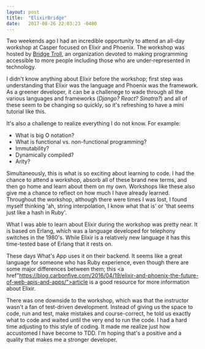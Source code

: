 ```yaml
---
layout: post
title:  "ElixirBridge"
date:   2017-08-26 22:03:23 -0400
---
```


Two weekends ago I had an incredible opportunity to attend an all-day workshop at Casper focused on Elixir and Phoenix. The workshop was hosted by <a href="https://www.bridgetroll.org/">Bridge Troll</a>, an organization devoted to making programming accessible to more people including those who are under-represented in technology. 

I didn't know anything about Elixir before the workshop; first step was understanding that Elixir was the language and Phoenix was the framework. As a greener developer, it can be a challenege to wade through all the various languages and frameworks (<i>Django? React? Sinatra?</i>) and all of these seem to be changing so quickly, so it's refreshing to have a mini tutorial like this. 

It's also a challenge to realize everything I do not know. For example:

<ul><li>What is big O notation?</li> <li>What is functional vs. non-functional programming?</li> <li>Immutability?</li> <li>Dynamically compiled?</li><li>Arity?</li></ul>

Simultaneously, this is what is so exciting about learning to code. I had the chance to attend a workshop, absorb all of these brand new terms, and then go home and learn about them on my own. Workshops like these also give me a chance to reflect on how much I have already learned. Throughout the workshop, although there were times I was lost, I found myself thinking 'ah, string interpolation, I know what that is' or 'that seems just like a hash in Ruby'. 

What I was able to learn about Elixir during the workshop was pretty near. It is based on Erlang, which was a language developed for telephony switches in the 1980's. While Elixir is a relatively new language it has this time-tested base of Erlang that it rests on.

These days What's App uses it on their backend. It seems like a great language for someone who has Ruby experience, even though there are some major differences between them; this <a href"https://blog.carbonfive.com/2016/04/19/elixir-and-phoenix-the-future-of-web-apis-and-apps/">article</a> is a good resource for more information about Elixir. 

There was one downside to the workshop, which was that the instructor wasn't a fan of test-driven development. Instead of giving us the space to code, run and test, make mistakes and course-correct, he told us exactly what to code and waited until the very end to run the code. I had a hard time adjusting to this style of coding. It made me realize just how accustomed I have become to TDD. I'm hoping that's a positive and a quality that makes me a stronger developer.
